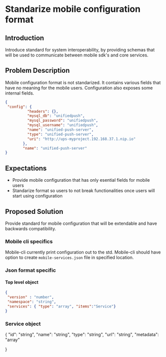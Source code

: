 # Standarize mobile configuration format

## Introduction

Introduce standard for system interoperability, by providing schemas that will be used to communicate between mobile sdk's and core services.

## Problem Description

Mobile configuration format is not standarized. It contains various fields that have no meaning for the mobile users.
Configuration also exposes some internal fields. 

```json
{
 "config": {
          "headers": {},
          "mysql_db": "unifiedpush",
          "mysql_password": "unifiedpush",
          "mysql_username": "unifiedpush",
          "name": "unified-push-server",
          "type": "unified-push-server",
          "uri": "http://ups-myproject.192.168.37.1.nip.io"
        },
        "name": "unified-push-server"
}
```

## Expectations

- Provide mobile configuration that has only esential fields for mobile users
- Standarize format so users to not break functionalities once users will start using configuration
 
## Proposed Solution

Provide standard for mobile configuration that will be extendable and have backwards compatibility.

### Mobile cli specifics

Mobile-cli currently print configuration out to the std. 
Mobile-cli should have option to create `mobile-services.json` file in specified location.

### Json format specific

#### Top level object
```json
{
 "version" : "number",
 "namespace": "string",
 "services": { "type": "array", "items":"Service"}
}
```

### Service object

{
  "id": "string",
  "name": "string",
  "type": "string",
  "url": "string",
  "metadata": "array"

}

